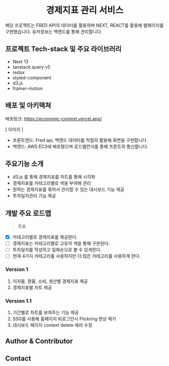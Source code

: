 <h1 align='center'>경제지표 관리 서비스</h1>

해당 프로젝트는 FRED API의 데이터를 활용하며 NEXT, REACT를 활용해 웹페이지를 구현했습니다. 유저정보는 백엔드를 통해 관리합니다.

## 프로젝트 Tech-stack 및 주요 라이브러리 

- Next 13
- tanstack query v5
- redux
- styled-component
- d3.js
- framer-motion


## 배포 및 아키텍쳐
배포링크: https://economic-context.vercel.app/

 [ 이미지 ]

- 프론트엔드: Fred api, 백엔드 데이터를 적절히 활용해 화면을 구현합니다. 
- 백엔드: AWS EC2에 배포됐으며 로드밸런서를 통해 프론트와 통신합니다.


## 주요기능 소개 

- d3.js 를 통해 경제지표를 차트를 통해 시각화
- 경제지표를 카테고리별로 색을 부여해 관리
- 원하는 경제지표를 묶어서 관리할 수 있는 대시보드 기능 제공
- 투자일지관리 기능 제공


## 개발 주요 로드맵

> 목표
- [x] 카테고리별로 경제지표를 제공한다.
- [ ] 경제지표는 카테고리별로 고유의 색을 통해 구분된다.
- [ ] 투자일지를 작성하고 일짜순으로 볼 수 있게한다.
- [ ] 현재 4가지 카테고리를 사용하지만 더 많은 카테고리를 사용하게 한다.

### Version 1
1. 이자율, 환율, 소비, 생산별 경제지표 제공
2. 경제지표별 차트 제공

### Version 1.1
1. 기간별로 차트를 보여주는 기능 제공
2. SSG를 사용해 홈페이지 비로그인시 Flickring 현상 제거
3. 대시보드 페이지 context delete 에러 수정


## Author & Contributor 


## Contact
